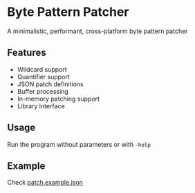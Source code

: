 # Byte Pattern Patcher
A minimalistic, performant, cross-platform byte pattern patcher

## Features
* Wildcard support
* Quantifier support
* JSON patch definitions
* Buffer processing
* In-memory patching support
* Library interface

## Usage
Run the program without parameters or with `-help`

## Example
Check [patch.example.json](patch.example.json)
